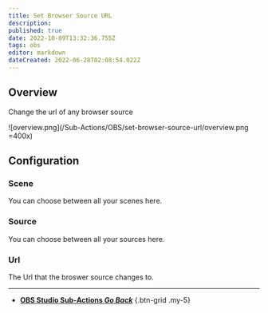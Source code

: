 ```yaml
---
title: Set Browser Source URL
description: 
published: true
date: 2022-10-09T13:32:36.755Z
tags: obs
editor: markdown
dateCreated: 2022-06-28T02:08:54.022Z
---
```


## Overview
Change the url of any browser source

![overview.png](/Sub-Actions/OBS/set-browser-source-url/overview.png =400x)

## Configuration
### Scene
You can choose between all your scenes here.

### Source
You can choose between all your sources here.

### Url
The Url that the broswer source changes to.

---

- [<i class="mdi mdi-chevron-left"></i> **OBS Studio Sub-Actions *Go Back***](/en/Sub-Actions/OBS)
{.btn-grid .my-5}